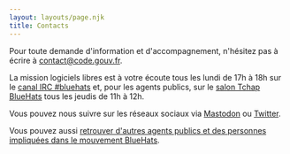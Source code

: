 ```yaml
---
layout: layouts/page.njk
title: Contacts
---
```

Pour toute demande d'information et d'accompagnement, n'hésitez pas à écrire à [contact@code.gouv.fr](mailto:contact@code.gouv.fr).

La mission logiciels libres est à votre écoute tous les lundi de 17h à 18h sur le [canal IRC #bluehats](https://web.libera.chat) et, pour les agents publics, sur le [salon Tchap BlueHats](https://www.tchap.gouv.fr/#/room/#BlueHats21LW8XE:agent.dinum.tchap.gouv.fr) tous les jeudis de 11h à 12h.

Vous pouvez nous suivre sur les réseaux sociaux via [Mastodon](https://social.numerique.gouv.fr/@CodeGouvFr) ou [Twitter](https://twitter.com/codegouvfr).

Vous pouvez aussi [retrouver d'autres agents publics et des personnes impliquées dans le mouvement BlueHats](/fr/contact/espaces-communication-bluehats/).
